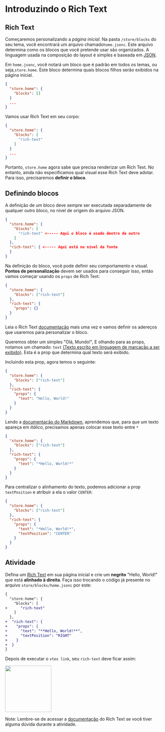 # Introduzindo o Rich Text

## Rich Text

Começaremos personalizando a _página inicial_. Na pasta `/store/blocks` do seu tema, você encontrará um arquivo chamado`home.jsonc`. Este arquivo determina como os blocos que você pretende usar são organizados. A linguagem usada na composição do layout é simples e baseada em [JSON](http://www.json.org/json-en.html).

Em `home.jsonc`, você notará um bloco que é padrão em todos os temas, ou seja,`store.home`. Este bloco determina quais blocos filhos serão exibidos na página inicial.

```json
{
  "store.home": {
    "blocks": []
  }
  ...
}
```

Vamos usar Rich Text em seu corpo:

```json
{
  "store.home": {
    "blocks": [
      "rich-text"
    ]
  }
  ...
}
```

Portanto, `store.home` agora sabe que precisa renderizar um Rich Text. No entanto, ainda não especificamos qual visual esse Rich Text deve adotar. Para isso, precisaremos **definir o bloco**.

## Definindo blocos

A definição de um bloco deve sempre ser executada separadamente de qualquer outro bloco, no nível de origem do arquivo JSON.

```json
{
  "store.home": {
    "blocks": [
      "rich-text" <----- Aqui o bloco é usado dentro de outro
    ]
  },
  "rich-text": { <----- Aqui está no nível da fonte
  }
}
```

Na definição do bloco, você pode definir seu comportamento e visual. **Pontos de personalização** devem ser usados ​​para conseguir isso, então vamos começar usando os `props` de Rich Text:

```json
{
  "store.home": {
    "blocks": ["rich-text"]
  },
  "rich-text": {
    "props": {}
  }
}
```

Leia o Rich Text [documentação](https://developers.vtex.com/docs/vtex-rich-text#rich-text) mais uma vez e vamos definir os adereços que usaremos para personalizar o bloco.

Queremos obter um simples "Olá, Mundo!", E olhando para as props, notamos um chamado: `text` [(Texto escrito em linguagem de marcação a ser exibido)](https://developers.vtex.com/docs/vtex-rich-text#rich-text). Esta é a prop que determina qual texto será exibido.

Incluindo esta prop, agora temos o seguinte:

```json
{
  "store.home": {
    "blocks": ["rich-text"]
  },
  "rich-text": {
    "props": {
      "text": "Hello, World!"
    }
  }
}
```

Lendo a [documentação do Markdown](https://www.markdownguide.org/cheat-sheet/), aprendemos que, para que um texto apareça em _itálico_, precisamos apenas colocar esse texto entre `*`

```json
{
  "store.home": {
    "blocks": ["rich-text"]
  },
  "rich-text": {
    "props": {
      "text": "*Hello, World!*"
    }
  }
}
```

Para centralizar o alinhamento do texto, podemos adicionar a prop `textPosition` e atribuir a ela o valor `CENTER`:

```json
{
  "store.home": {
    "blocks": ["rich-text"]
  },
  "rich-text": {
    "props": {
      "text": "*Hello, World!*",
      "textPosition": "CENTER"
    }
  }
}
```

## Atividade

Defina um [Rich Text](https://developers.vtex.com/docs/vtex-rich-text#rich-text) em sua página inicial e crie um **negrito** "Hello, World!" que está **alinhado à direita**. Faça isso trocando o código já presente no arquivo `store/blocks/home.jsonc` por este:

```diff
{
  "store.home": {
    "blocks": [
+      "rich-text"
    ]
  },
+  "rich-text": {
+    "props": {
+      "text": "**Hello, World!**",
+      "textPosition": "RIGHT"
+    }
+  }
}
```

Depois de executar o `vtex link`, seu `rich-text` deve ficar assim:

<img src="https://user-images.githubusercontent.com/12139385/70143376-2e7d3480-167a-11ea-8727-2bc6a9422f21.png" width="150" />

Note: Lembre-se de acessar a [documentação](https://developers.vtex.com/vtex-developer-docs/docs/vtex-rich-text) do Rich Text se você tiver alguma dúvida durante a atividade.
